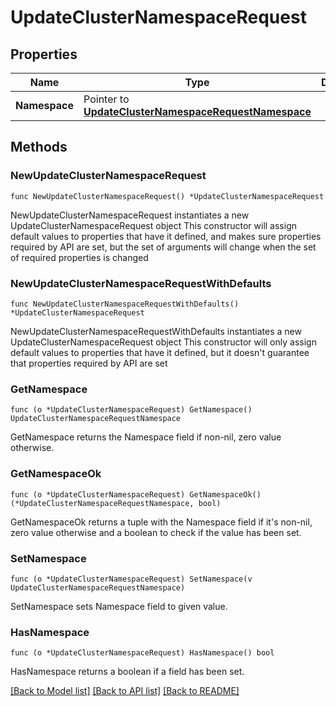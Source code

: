 # UpdateClusterNamespaceRequest

## Properties

Name | Type | Description | Notes
------------ | ------------- | ------------- | -------------
**Namespace** | Pointer to [**UpdateClusterNamespaceRequestNamespace**](UpdateClusterNamespaceRequestNamespace.md) |  | [optional] 

## Methods

### NewUpdateClusterNamespaceRequest

`func NewUpdateClusterNamespaceRequest() *UpdateClusterNamespaceRequest`

NewUpdateClusterNamespaceRequest instantiates a new UpdateClusterNamespaceRequest object
This constructor will assign default values to properties that have it defined,
and makes sure properties required by API are set, but the set of arguments
will change when the set of required properties is changed

### NewUpdateClusterNamespaceRequestWithDefaults

`func NewUpdateClusterNamespaceRequestWithDefaults() *UpdateClusterNamespaceRequest`

NewUpdateClusterNamespaceRequestWithDefaults instantiates a new UpdateClusterNamespaceRequest object
This constructor will only assign default values to properties that have it defined,
but it doesn't guarantee that properties required by API are set

### GetNamespace

`func (o *UpdateClusterNamespaceRequest) GetNamespace() UpdateClusterNamespaceRequestNamespace`

GetNamespace returns the Namespace field if non-nil, zero value otherwise.

### GetNamespaceOk

`func (o *UpdateClusterNamespaceRequest) GetNamespaceOk() (*UpdateClusterNamespaceRequestNamespace, bool)`

GetNamespaceOk returns a tuple with the Namespace field if it's non-nil, zero value otherwise
and a boolean to check if the value has been set.

### SetNamespace

`func (o *UpdateClusterNamespaceRequest) SetNamespace(v UpdateClusterNamespaceRequestNamespace)`

SetNamespace sets Namespace field to given value.

### HasNamespace

`func (o *UpdateClusterNamespaceRequest) HasNamespace() bool`

HasNamespace returns a boolean if a field has been set.


[[Back to Model list]](../README.md#documentation-for-models) [[Back to API list]](../README.md#documentation-for-api-endpoints) [[Back to README]](../README.md)


